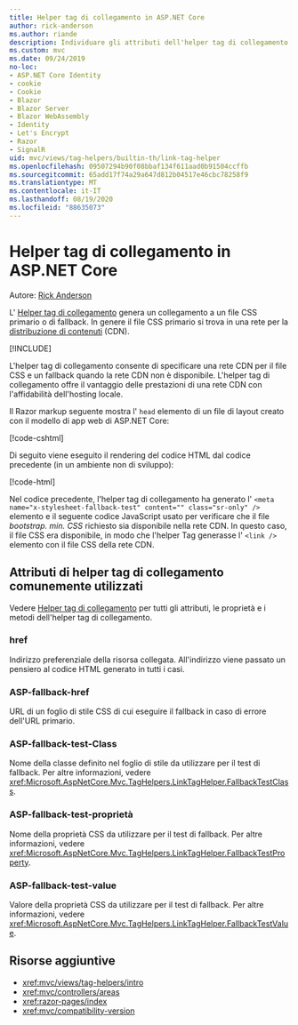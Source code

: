 ```yaml
---
title: Helper tag di collegamento in ASP.NET Core
author: rick-anderson
ms.author: riande
description: Individuare gli attributi dell'helper tag di collegamento ASP.NET Core e il ruolo di ciascun attributo per estendere il comportamento del tag di collegamento HTML.
ms.custom: mvc
ms.date: 09/24/2019
no-loc:
- ASP.NET Core Identity
- cookie
- Cookie
- Blazor
- Blazor Server
- Blazor WebAssembly
- Identity
- Let's Encrypt
- Razor
- SignalR
uid: mvc/views/tag-helpers/builtin-th/link-tag-helper
ms.openlocfilehash: 09507294b90f08bbaf134f611aad0b91504ccffb
ms.sourcegitcommit: 65add17f74a29a647d812b04517e46cbc78258f9
ms.translationtype: MT
ms.contentlocale: it-IT
ms.lasthandoff: 08/19/2020
ms.locfileid: "88635073"
---
```

# <a name="link-tag-helper-in-aspnet-core"></a>Helper tag di collegamento in ASP.NET Core

Autore: [Rick Anderson](https://twitter.com/RickAndMSFT)

L' [Helper tag di collegamento](xref:Microsoft.AspNetCore.Mvc.TagHelpers.LinkTagHelper) genera un collegamento a un file CSS primario o di fallback. In genere il file CSS primario si trova in una rete per la [distribuzione di contenuti](/office365/enterprise/content-delivery-networks#what-exactly-is-a-cdn) (CDN).

[!INCLUDE[](~/includes/cdn.md)]

L'helper tag di collegamento consente di specificare una rete CDN per il file CSS e un fallback quando la rete CDN non è disponibile. L'helper tag di collegamento offre il vantaggio delle prestazioni di una rete CDN con l'affidabilità dell'hosting locale.

Il Razor markup seguente mostra l' `head` elemento di un file di layout creato con il modello di app web di ASP.NET Core:

[!code-cshtml[](link-tag-helper/sample/_Layout.cshtml?name=snippet)]

Di seguito viene eseguito il rendering del codice HTML dal codice precedente (in un ambiente non di sviluppo):

[!code-html[](link-tag-helper/sample/HtmlPage1.html)]

Nel codice precedente, l'helper tag di collegamento ha generato l' `<meta name="x-stylesheet-fallback-test" content="" class="sr-only" />` elemento e il seguente codice JavaScript usato per verificare che il file *bootstrap. min. CSS* richiesto sia disponibile nella rete CDN. In questo caso, il file CSS era disponibile, in modo che l'helper Tag generasse l' `<link />` elemento con il file CSS della rete CDN.

## <a name="commonly-used-link-tag-helper-attributes"></a>Attributi di helper tag di collegamento comunemente utilizzati

Vedere [Helper tag di collegamento](xref:Microsoft.AspNetCore.Mvc.TagHelpers.LinkTagHelper)  per tutti gli attributi, le proprietà e i metodi dell'helper tag di collegamento.

### <a name="href"></a>href

Indirizzo preferenziale della risorsa collegata. All'indirizzo viene passato un pensiero al codice HTML generato in tutti i casi.

### <a name="asp-fallback-href"></a>ASP-fallback-href

URL di un foglio di stile CSS di cui eseguire il fallback in caso di errore dell'URL primario.

### <a name="asp-fallback-test-class"></a>ASP-fallback-test-Class

Nome della classe definito nel foglio di stile da utilizzare per il test di fallback. Per altre informazioni, vedere <xref:Microsoft.AspNetCore.Mvc.TagHelpers.LinkTagHelper.FallbackTestClass>.

### <a name="asp-fallback-test-property"></a>ASP-fallback-test-proprietà

Nome della proprietà CSS da utilizzare per il test di fallback. Per altre informazioni, vedere <xref:Microsoft.AspNetCore.Mvc.TagHelpers.LinkTagHelper.FallbackTestProperty>.

### <a name="asp-fallback-test-value"></a>ASP-fallback-test-value

Valore della proprietà CSS da utilizzare per il test di fallback. Per altre informazioni, vedere <xref:Microsoft.AspNetCore.Mvc.TagHelpers.LinkTagHelper.FallbackTestValue>.

## <a name="additional-resources"></a>Risorse aggiuntive

* <xref:mvc/views/tag-helpers/intro>
* <xref:mvc/controllers/areas>
* <xref:razor-pages/index>
* <xref:mvc/compatibility-version>
